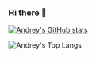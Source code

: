 ### Hi there 👋

[![Andrey's GitHub stats](https://github-readme-stats.vercel.app/api?username=AndreyBozhko)](https://github.com/anuraghazra/github-readme-stats)

![Andrey's Top Langs](https://github-readme-stats.vercel.app/api/top-langs/?username=AndreyBozhko&layout=compact&count_private=true)

